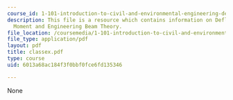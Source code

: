 ```yaml
---
course_id: 1-101-introduction-to-civil-and-environmental-engineering-design-i-fall-2006
description: This file is a resource which contains information on Deflection, Bending
  Moment and Engineering Beam Theory.
file_location: /coursemedia/1-101-introduction-to-civil-and-environmental-engineering-design-i-fall-2006/6013a68ac184f3f0bbf0fce6fd135346_classex.pdf
file_type: application/pdf
layout: pdf
title: classex.pdf
type: course
uid: 6013a68ac184f3f0bbf0fce6fd135346

---
```

None